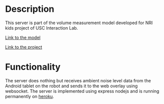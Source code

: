 # Description
This server is part of the volume measurement model developed for NRI kids project of USC Interaction Lab.

[Link to the model](https://github.com/nri-kids-interaction-lab/nri-kids-interaction-lab.github.io/tree/master/actual_model)

[Link to the project](http://robotics.usc.edu/interaction/sponsors/desc.php?name=nrikids)

# Functionality
The server does nothing but receives ambient noise level data from the Android tablet on the robot and sends it to the web overlay using websocket. The server is implemented using express nodejs and is running permanently on [heroku](https://www.heroku.com/home).
